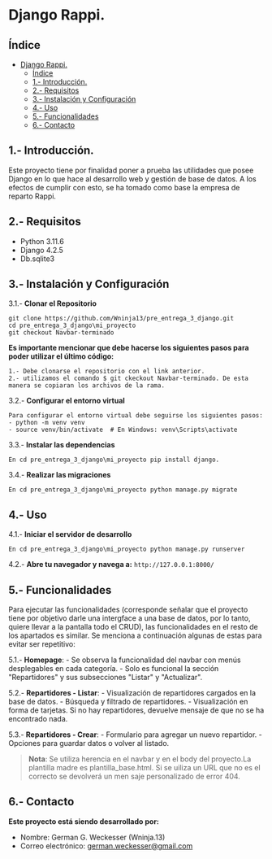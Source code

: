 # Django Rappi.

## Índice

- [Django Rappi.](#django-rappi)
  - [Índice](#índice)
  - [1.- Introducción.](#1--introducción)
  - [2.- Requisitos](#2--requisitos)
  - [3.- Instalación y Configuración](#3--instalación-y-configuración)
  - [4.- Uso](#4--uso)
  - [5.- Funcionalidades](#5--funcionalidades)
  - [6.- Contacto](#6--contacto)

## 1.- Introducción.

Este proyecto tiene por finalidad poner a prueba las utilidades que posee Django en lo que hace al desarrollo web y gestión de base de datos. A los efectos de cumplir con esto, se ha tomado como base la empresa de reparto Rappi.

## 2.- Requisitos

- Python 3.11.6
- Django 4.2.5
- Db.sqlite3
  

## 3.- Instalación y Configuración

3.1.- **Clonar el Repositorio**
    
    git clone https://github.com/Wninja13/pre_entrega_3_django.git
    cd pre_entrega_3_django\mi_proyecto
    git checkout Navbar-terminado

**Es importante mencionar que debe hacerse los siguientes pasos para poder utilizar el último código:** 

    1.- Debe clonarse el repositorio con el link anterior. 
    2.- utilizamos el comando $ git ckeckout Navbar-terminado. De esta manera se copiaran los archivos de la rama.
   

3.2.- **Configurar el entorno virtual**
    
    Para configurar el entorno virtual debe seguirse los siguientes pasos:
    - python -m venv venv
    - source venv/bin/activate  # En Windows: venv\Scripts\activate
    

3.3.- **Instalar las dependencias**
    
    En cd pre_entrega_3_django\mi_proyecto pip install django.
    

3.4.- **Realizar las migraciones**
    
    En cd pre_entrega_3_django\mi_proyecto python manage.py migrate
    

## 4.- Uso

4.1.- **Iniciar el servidor de desarrollo**
    
    En cd pre_entrega_3_django\mi_proyecto python manage.py runserver
    

4.2.- **Abre tu navegador y navega a:** 
`http://127.0.0.1:8000/`

## 5.- Funcionalidades

Para ejecutar las funcionalidades (corresponde señalar que el proyecto tiene por objetivo darle una intergface a una base de datos, por lo tanto, quiere llevar a la pantalla todo el CRUD), las funcionalidades en el resto de los apartados es similar. Se menciona a continuación algunas de estas para evitar ser repetitivo:

5.1.- **Homepage**:
    - Se observa la funcionalidad del navbar con menús desplegables en cada categoría.
    - Solo es funcional la sección "Repartidores" y sus subsecciones "Listar" y "Actualizar".

5.2.- **Repartidores - Listar**:
    - Visualización de repartidores cargados en la base de datos.
    - Búsqueda y filtrado de repartidores.
    - Visualización en forma de tarjetas. Si no hay repartidores, devuelve mensaje de que no se ha encontrado nada. 

5.3.- **Repartidores - Crear**:
    - Formulario para agregar un nuevo repartidor.
    - Opciones para guardar datos o volver al listado.

> **Nota**: Se utiliza herencia en el navbar y en el body del proyecto.La plantilla madre es plantilla_base.html. Si se uiliza un URL que no es el correcto se devolverá un men saje personalizado de error 404.

## 6.- Contacto

**Este proyecto está siendo desarrollado por:**

- Nombre: German G. Weckesser (Wninja.13)
- Correo electrónico: german.weckesser@gmail.com